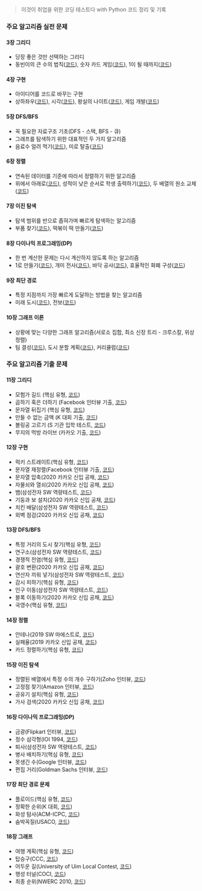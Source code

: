 > 이것이 취업을 위한 코딩 테스트다 with Python 코드 정리 및 기록

### 주요 알고리즘 실전 문제
#### 3장 그리디
* 당장 좋은 것만 선택하는 그리디
* 동빈이의 큰 수의 법칙([코드](/그리디/큰수의법칙.py)), 숫자 카드 게임([코드](/그리디/숫자카드게임.py)), 1이 될 때까지([코드](/그리디/1이될때까지.py))
#### 4장 구현
* 아이디어를 코드로 바꾸는 구현
* 상하좌우([코드](/구현/상하좌우.py)), 시각([코드](구현/시각.py)), 왕실의 나이트([코드](/구현/왕실의나이트.py)), 게임 개발([코드](/구현/게임개발.py))
#### 5장 DFS/BFS
* 꼭 필요한 자료구조 기초(DFS - 스택, BFS - 큐)
* 그래프를 탐색하기 위한 대표적인 두 가지 알고리즘
* 음료수 얼려 먹기([코드](/DFS,BFS/음료수얼려먹기.py)), 미로 탈출([코드](/DFS,BFS/미로탈출.py))
#### 6장 정렬
* 연속된 데이터를 기준에 따라서 정렬하기 위한 알고리즘
* 위에서 아래로([코드](/정렬/위에서아래로.py)), 성적이 낮은 순서로 학생 출력하기([코드](/정렬/성적이낮은순서로학생출력하기.py)), 두 배열의 원소 교체([코드](/정렬/두배열의원소교체.py))  
#### 7장 이진 탐색
* 탐색 범위를 반으로 좁혀가며 빠르게 탐색하는 알고리즘
* 부품 찾기([코드](/이진탐색/부품찾기.py)), 떡볶이 떡 만들기([코드](/이진탐색/떡볶이떡만들기.py))
#### 8장 다이나믹 프로그래밍(DP)
* 한 번 계산한 문제는 다시 계산하지 않도록 하는 알고리즘
* 1로 만들기([코드](/DP/1로만들기.py)), 개미 전사([코드](/DP/개미전사.py)), 바닥 공사([코드](/DP/바닥공사.py)), 효율적인 화폐 구성([코드](/DP/효율적인화폐구성.py))

#### 9장 최단 경로
* 특정 지점까지 가장 빠르게 도달하는 방법을 찾는 알고리즘
* 미래 도시([코드](/최단경로/미래도시.PY)), 전보([코드](/최단경로/전보.py))
#### 10장 그래프 이론
* 상황에 맞는 다양한 그래프 알고리즘(서로소 집합, 최소 신장 트리 - 크루스칼, 위상 정렬) 
* 팀 결성([코드](/그래프/팀결성.py)), 도시 분할 계획([코드](/그래프/도시분할계획.py)), 커리큘럼([코드](/그래프/커리큘럼.py))
### 주요 알고리즘 기출 문제
#### 11장 그리디  
* 모험가 길드 (핵심 유형, [코드](/그리디/모험가길드.py))
* 곱하기 혹은 더하기 (Facebook 인터뷰 기출, [코드](/그리디/곱하기혹은더하기.py))
* 문자열 뒤집기 (핵심 유형, [코드](/그리디/문자열뒤집기.py))
* 만들 수 없는 금액 (K 대회 기출, [코드](/그리디/만들수없는금액.py))
* 볼링공 고르기 (S 기관 입학 테스트, [코드](/그리디/볼링공고르기.py))
* 무지의 먹방 라이브 (카카오 기출, [코드](/그리디/무지의먹방라이브.py))
#### 12장 구현
* 럭키 스트레이트(핵심 유형, [코드](/구현/럭키스트레이트.py))
* 문자열 재정렬(Facebook 인터뷰 기출, [코드](/구현/문자열재정렬.py))
* 문자열 압축(2020 카카오 신입 공채, [코드](/구현/문자열압축.py))
* 자물쇠와 열쇠(2020 카카오 신입 공채, [코드](/구현/자물쇠와열쇠.py))
* 뱀(삼성전자 SW 역량테스트, [코드](/구현/뱀.py))
* 기둥과 보 설치(2020 카카오 신입 공채, [코드](/구현/기둥과보설치.py))
* 치킨 배달(삼성전자 SW 역량테스트, [코드](/구현/치킨배달.py))
* 외벽 점검(2020 카카오 신입 공채, [코드](/구현/외벽점검.py))
#### 13장 DFS/BFS
* 특정 거리의 도시 찾기(핵심 유형, [코드](/DFS,BFS/특정거리의도시찾기.py))
* 연구소(삼성전자 SW 역량테스트, [코드](/DFS,BFS/연구소.py))
* 경쟁적 전염(핵심 유형, [코드](/DFS,BFS/경쟁적전염.py))
* 괄호 변환(2020 카카오 신입 공채, [코드](/DFS,BFS/괄호변환.py))
* 연산자 끼워 넣기(삼성전자 SW 역량테스트, [코드](/DFS,BFS/연산자끼워넣기.py))
* 감시 피하기(핵심 유형, [코드](/DFS,BFS/감시피하기.py))
* 인구 이동(삼성전자 SW 역량테스트, [코드](/DFS,BFS/인구이동.py))
* 블록 이동하기(2020 카카오 신입 공채, [코드](/DFS,BFS/블록이동하기.py))
* 국영수(핵심 유형, [코드](/정렬/국영수.py))

#### 14장 정렬
* 안테나(2019 SW 마에스트로, [코드](/정렬/안테나.py))
* 실패율(2019 카카오 신입 공채, [코드](/정렬/실패율.py))
* 카드 정렬하기(핵심 유형, [코드](정렬/카드정렬하기.py))

#### 15장 이진 탐색
* 정렬된 배열에서 특정 수의 개수 구하기(Zoho 인터뷰, [코드](/이진탐색/정렬된배열에서특정수의개수구하기.py))
* 고정점 찾기(Amazon 인터뷰, [코드](/이진탐색/고정점찾기.py))
* 공유기 설치(핵심 유형, [코드](/이진탐색/공유기설치.py))
* 가사 검색(2020 카카오 신입 공채, [코드](/이진탐색/가사검색.py))


#### 16장 다이나믹 프로그래밍(DP)
* 금광(Flipkart 인터뷰, [코드](/DP/금광.py))
* 정수 삼각형(IOI 1994, [코드](/DP/정수삼각형.py))
* 퇴사(삼성전자 SW 역량테스트, [코드](/DP/퇴사.py))
* 병사 배치하기(핵심 유형, [코드](/DP/병사배치하기.py))
* 못생긴 수(Google 인터뷰, [코드](/DP/못생긴수.py))
* 편집 거리(Goldman Sachs 인터뷰, [코드](/DP/편집거리.py))

#### 17장 최단 경로 문제
* 플로이드(핵심 유형, [코드](/최단경로/플로이드.py))
* 정확한 순위(K 대회, [코드](/최단경로/정확한순위.py))
* 화성 탐사(ACM-ICPC, [코드](/최단경로/화성탐사.py))
* 숨박꼭질(USACO, [코드](/최단경로/숨박꼭질.py))

#### 18장 그래프
* 여행 계획(핵심 유형, [코드](/그래프/여행계획.py))
* 탑승구(CCC, [코드](/그래프/탑승구.py))
* 어두운 길(University of Uim Local Contest, [코드](/그래프/어두운길.py))
* 행성 터널(COCI, [코드](/그래프/행성터널.py))
* 최종 순위(NWERC 2010, [코드](/그래프/최종순위.py))
